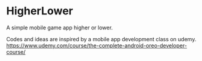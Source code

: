 # HigherLower
A simple mobile game app higher or lower.

Codes and ideas are inspired by a mobile app development class on udemy. https://www.udemy.com/course/the-complete-android-oreo-developer-course/
